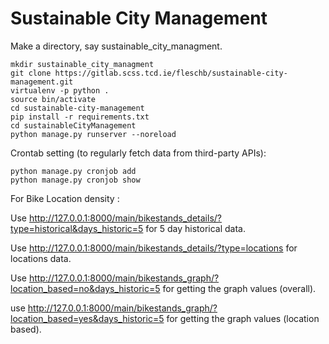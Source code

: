 # Sustainable City Management

Make a directory, say sustainable_city_managment.
```
mkdir sustainable_city_managment
git clone https://gitlab.scss.tcd.ie/fleschb/sustainable-city-management.git
virtualenv -p python .
source bin/activate
cd sustainable-city-management
pip install -r requirements.txt
cd sustainableCityManagement
python manage.py runserver --noreload
```

Crontab setting (to regularly fetch data from third-party APIs):
```
python manage.py cronjob add
python manage.py cronjob show
```

For Bike Location density :

Use  http://127.0.0.1:8000/main/bikestands_details/?type=historical&days_historic=5 for 5 day historical data.

Use  http://127.0.0.1:8000/main/bikestands_details/?type=locations for locations data.

Use http://127.0.0.1:8000/main/bikestands_graph/?location_based=no&days_historic=5 for getting the graph values (overall).

use http://127.0.0.1:8000/main/bikestands_graph/?location_based=yes&days_historic=5 for getting the graph values (location based).